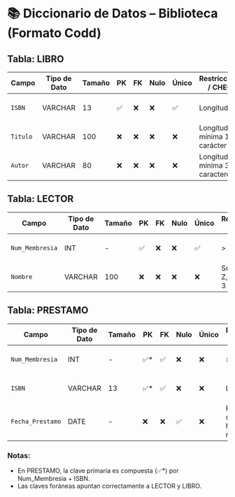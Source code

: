 
# 📚 Diccionario de Datos – Biblioteca (Formato Codd)

## Tabla: LIBRO

| Campo     | Tipo de Dato | Tamaño | PK  | FK  | Nulo | Único | Restricciones / CHECK        | Referencia a | Descripción                   |
|-----------|--------------|--------|-----|-----|------|--------|-----------------------------|-------------|-------------------------------|
| `ISBN`    | VARCHAR      | 13     | ✅  | ❌  | ❌   | ✅     | Longitud = 13               | -           | Identificador único del libro |
| `Titulo`  | VARCHAR      | 100    | ❌  | ❌  | ❌   | ❌     | Longitud mínima 1 carácter  | -           | Título del libro              |
| `Autor`   | VARCHAR      | 80     | ❌  | ❌  | ❌   | ❌     | Longitud mínima 3 caracteres| -           | Autor del libro               |

## Tabla: LECTOR

| Campo           | Tipo de Dato | Tamaño | PK  | FK  | Nulo | Único | Restricciones / CHECK          | Referencia a | Descripción                    |
|-----------------|--------------|--------|-----|-----|------|--------|------------------------------|-------------|--------------------------------|
| `Num_Membresia` | INT          | -      | ✅  | ❌  | ❌   | ✅     | > 0                          | -           | Número de membresía del lector |
| `Nombre`        | VARCHAR      | 100    | ❌  | ❌  | ❌   | ❌     | Solo letras A-Z, longitud >= 3| -           | Nombre completo del lector     |

## Tabla: PRESTAMO

| Campo           | Tipo de Dato | Tamaño | PK  | FK  | Nulo | Único | Restricciones / CHECK                       | Referencia a            | Descripción                          |
|-----------------|--------------|--------|-----|-----|------|--------|-------------------------------------------|------------------------|--------------------------------------|
| `Num_Membresia` | INT          | -      | ✅* | ✅  | ❌   | ❌     | > 0                                       | LECTOR(Num_Membresia)  | Número de membresía del lector       |
| `ISBN`          | VARCHAR      | 13     | ✅* | ✅  | ❌   | ❌     | Longitud = 13                             | LIBRO(ISBN)            | ISBN del libro prestado              |
| `Fecha_Prestamo`| DATE         | -      | ❌  | ❌  | ✅   | ❌     | Fecha válida o nula si no ha sido registrado| -                      | Fecha en que se realizó el préstamo  |

### Notas:
- En PRESTAMO, la clave primaria es compuesta (✅*) por Num_Membresia + ISBN.
- Las claves foráneas apuntan correctamente a LECTOR y LIBRO.
